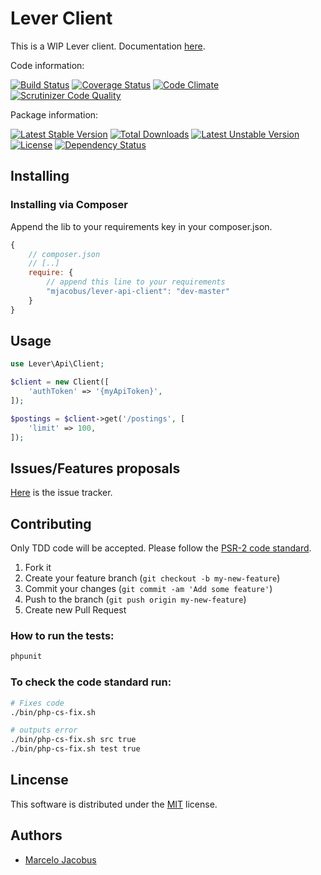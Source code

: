 Lever Client
================

This is a WIP Lever client. Documentation [here](https://hire.lever.co/developer/documentation).

Code information:

[![Build Status](https://travis-ci.org/mjacobus/lever-api-client.png?branch=master)](https://travis-ci.org/mjacobus/lever-api-client)
[![Coverage Status](https://coveralls.io/repos/mjacobus/lever-api-client/badge.png)](https://coveralls.io/r/mjacobus/lever-api-client)
[![Code Climate](https://codeclimate.com/github/mjacobus/lever-api-client.png)](https://codeclimate.com/github/mjacobus/lever-api-client)
[![Scrutinizer Code Quality](https://scrutinizer-ci.com/g/mjacobus/lever-api-client/badges/quality-score.png?b=master)](https://scrutinizer-ci.com/g/mjacobus/lever-api-client/?branch=master)

Package information:

[![Latest Stable Version](https://poser.pugx.org/mjacobus/lever-api-client/v/stable.svg)](https://packagist.org/packages/mjacobus/lever-api-client)
[![Total Downloads](https://poser.pugx.org/mjacobus/lever-api-client/downloads.svg)](https://packagist.org/packages/mjacobus/lever-api-client)
[![Latest Unstable Version](https://poser.pugx.org/mjacobus/lever-api-client/v/unstable.svg)](https://packagist.org/packages/mjacobus/lever-api-client)
[![License](https://poser.pugx.org/mjacobus/lever-api-client/license.svg)](https://packagist.org/packages/mjacobus/lever-api-client)
[![Dependency Status](https://gemnasium.com/mjacobus/lever-api-client.png)](https://gemnasium.com/mjacobus/lever-api-client)


## Installing

### Installing via Composer

Append the lib to your requirements key in your composer.json.

```javascript
{
    // composer.json
    // [..]
    require: {
        // append this line to your requirements
        "mjacobus/lever-api-client": "dev-master"
    }
}
```

## Usage

```php
use Lever\Api\Client;

$client = new Client([
    'authToken' => '{myApiToken}',
]);

$postings = $client->get('/postings', [
    'limit' => 100,
]);
```


## Issues/Features proposals

[Here](https://github.com/koinephp/lever-api-client/issues) is the issue tracker.

## Contributing

Only TDD code will be accepted. Please follow the [PSR-2 code standard](https://github.com/php-fig/fig-standards/blob/master/accepted/PSR-2-coding-style-guide.md).

1. Fork it
2. Create your feature branch (`git checkout -b my-new-feature`)
3. Commit your changes (`git commit -am 'Add some feature'`)
4. Push to the branch (`git push origin my-new-feature`)
5. Create new Pull Request

### How to run the tests:

```bash
phpunit
```

### To check the code standard run:

```bash
# Fixes code
./bin/php-cs-fix.sh

# outputs error
./bin/php-cs-fix.sh src true
./bin/php-cs-fix.sh test true

```

## Lincense

This software is distributed under the [MIT](MIT-LICENSE) license.

## Authors

- [Marcelo Jacobus](https://github.com/mjacobus)
